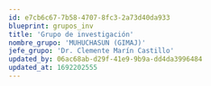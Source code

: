```yaml
---
id: e7cb6c67-7b58-4707-8fc3-2a73d40da933
blueprint: grupos_inv
title: 'Grupo de investigación'
nombre_grupo: 'MUHUCHASUN (GIMAJ)'
jefe_grupo: 'Dr. Clemente Marín Castillo'
updated_by: 06ac68ab-d29f-41e9-9b9a-dd4da3996484
updated_at: 1692202555
---
```

